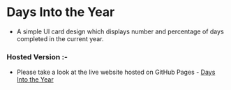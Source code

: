 # Days Into the Year

- A simple UI card design which displays number and percentage of days completed in the current year.

### Hosted Version :-
- Please take a look at the live website hosted on GitHub Pages - [Days Into the Year](https://prabhu30.github.io/days-into-year)
